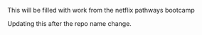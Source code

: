 This will be filled with work from the netflix pathways bootcamp

Updating this after the repo name change.
